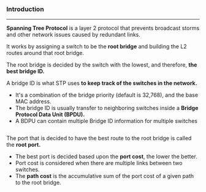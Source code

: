 ### Introduction
---
**Spanning Tree Protocol** is a layer 2 protocol that prevents broadcast storms and other network issues caused by redundant links. 

It works by assigning a switch to be the **root bridge** and building the L2 routes around that root bridge.

The root bridge is decided by the switch with the lowest, and therefore, **the best bridge ID.** 

A bridge ID is what STP uses **to keep track of the switches in the network.**
- It's a combination of the bridge priority (default is 32,768), and the base MAC address. 
- The bridge ID is usually transfer to neighboring switches inside a **Bridge Protocol Data Unit (BPDU).**
- A BDPU can contain multiple Bridge ID information for multiple switches

```

```


The port that is decided to have the best route to the root bridge is called the **root port.**
- The best port is decided based upon the **port cost**, the lower the better. 
- Port cost is considered when there are multiple links between two switches.
- The **path cost** is the accumulative sum of the port cost of a given path to the root bridge.



